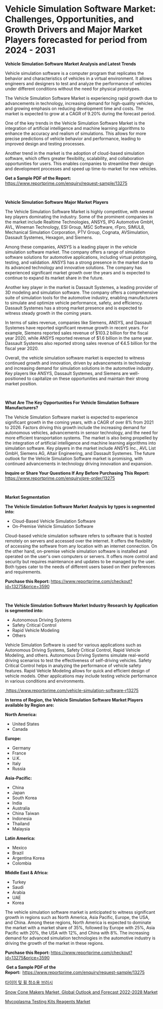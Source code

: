 <p><h1>Vehicle Simulation Software Market: Challenges, Opportunities, and Growth Drivers and Major Market Players forecasted for period from 2024 - 2031</h1></p><p><strong>Vehicle Simulation Software Market Analysis and Latest Trends</strong></p>
<p><p>Vehicle simulation software is a computer program that replicates the behavior and characteristics of vehicles in a virtual environment. It allows engineers and designers to test and analyze the performance of vehicles under different conditions without the need for physical prototypes.</p><p>The Vehicle Simulation Software Market is experiencing rapid growth due to advancements in technology, increasing demand for high-quality vehicles, and growing emphasis on reducing development time and costs. The market is expected to grow at a CAGR of 9.20% during the forecast period.</p><p>One of the key trends in the Vehicle Simulation Software Market is the integration of artificial intelligence and machine learning algorithms to enhance the accuracy and realism of simulations. This allows for more precise predictions of vehicle behavior and performance, leading to improved design and testing processes.</p><p>Another trend in the market is the adoption of cloud-based simulation software, which offers greater flexibility, scalability, and collaboration opportunities for users. This enables companies to streamline their design and development processes and speed up time-to-market for new vehicles.</p></p>
<p><strong>Get a Sample PDF of the Report:&nbsp;</strong> <a href="https://www.reportprime.com/enquiry/request-sample/13275">https://www.reportprime.com/enquiry/request-sample/13275</a></p>
<p>&nbsp;</p>
<p><strong>Vehicle Simulation Software Major Market Players</strong></p>
<p><p>The Vehicle Simulation Software Market is highly competitive, with several key players dominating the industry. Some of the prominent companies in the market include Realtime Technologies, ANSYS, IPG Automotive GmbH, AVL, Wineman Technology, ESI Group, MSC Software, rFpro, SIMUL8, Mechanical Simulation Corporation, PTV Group, Cognata, AVSimulation, Dassault Systemes, Hexagon, and Siemens.</p><p>Among these companies, ANSYS is a leading player in the vehicle simulation software market. The company offers a range of simulation software solutions for automotive applications, including virtual prototyping, testing, and validation. ANSYS has a strong presence in the market due to its advanced technology and innovative solutions. The company has experienced significant market growth over the years and is expected to continue to expand its market share in the future.</p><p>Another key player in the market is Dassault Systemes, a leading provider of 3D modeling and simulation software. The company offers a comprehensive suite of simulation tools for the automotive industry, enabling manufacturers to simulate and optimize vehicle performance, safety, and efficiency. Dassault Systemes has a strong market presence and is expected to witness steady growth in the coming years.</p><p>In terms of sales revenue, companies like Siemens, ANSYS, and Dassault Systemes have reported significant revenue growth in recent years. For example, Siemens reported sales revenue of $103.2 billion for the fiscal year 2020, while ANSYS reported revenue of $1.6 billion in the same year. Dassault Systemes also reported strong sales revenue of €4.5 billion for the fiscal year 2020.</p><p>Overall, the vehicle simulation software market is expected to witness continued growth and innovation, driven by advancements in technology and increasing demand for simulation solutions in the automotive industry. Key players like ANSYS, Dassault Systemes, and Siemens are well-positioned to capitalize on these opportunities and maintain their strong market position.</p></p>
<p>&nbsp;</p>
<p><strong>What Are The Key Opportunities For Vehicle Simulation Software Manufacturers?</strong></p>
<p><p>The Vehicle Simulation Software market is expected to experience significant growth in the coming years, with a CAGR of over 8% from 2021 to 2026. Factors driving this growth include the increasing demand for autonomous vehicles, advancements in sensor technology, and the need for more efficient transportation systems. The market is also being propelled by the integration of artificial intelligence and machine learning algorithms into simulation software. Key players in the market include ANSYS Inc., AVL List GmbH, Siemens AG, Altair Engineering, and Dassault Systemes. The future outlook for the Vehicle Simulation Software market is promising, with continued advancements in technology driving innovation and expansion.</p></p>
<p><strong>Inquire or Share Your Questions If Any Before Purchasing This Report:</strong> <a href="https://www.reportprime.com/enquiry/pre-order/13275">https://www.reportprime.com/enquiry/pre-order/13275</a></p>
<p>&nbsp;</p>
<p><strong>Market Segmentation</strong></p>
<p><strong>The Vehicle Simulation Software Market Analysis by types is segmented into:</strong></p>
<p><ul><li>Cloud-Based Vehicle Simulation Software</li><li>On-Premise Vehicle Simulation Software</li></ul></p>
<p><p>Cloud-based vehicle simulation software refers to software that is hosted remotely on servers and accessed over the internet. It offers the flexibility of accessing the software from any location with an internet connection. On the other hand, on-premise vehicle simulation software is installed and operated on the user's own computers or servers. It offers more control and security but requires maintenance and updates to be managed by the user. Both types cater to the needs of different users based on their preferences and requirements.</p></p>
<p><strong>Purchase this Report:&nbsp;</strong><a href="https://www.reportprime.com/checkout?id=13275&price=3590">https://www.reportprime.com/checkout?id=13275&price=3590</a></p>
<p>&nbsp;</p>
<p><strong>The Vehicle Simulation Software Market Industry Research by Application is segmented into:</strong></p>
<p><ul><li>Autonomous Driving Systems</li><li>Safety Critical Control</li><li>Rapid Vehicle Modeling</li><li>Others</li></ul></p>
<p><p>Vehicle Simulation Software is used for various applications such as Autonomous Driving Systems, Safety Critical Control, Rapid Vehicle Modeling, and others. Autonomous Driving Systems simulate real-world driving scenarios to test the effectiveness of self-driving vehicles. Safety Critical Control helps in analyzing the performance of vehicle safety features. Rapid Vehicle Modeling allows for quick and efficient design of vehicle models. Other applications may include testing vehicle performance in various conditions and environments.</p></p>
<p><a href="https://www.reportprime.com/vehicle-simulation-software-r13275">&nbsp;https://www.reportprime.com/vehicle-simulation-software-r13275</a></p>
<p><strong>In terms of Region, the Vehicle Simulation Software Market Players available by Region are:</strong></p>
<p>
    <p> <strong> North America: </strong>
        <ul>
            <li>United States</li>
            <li>Canada</li>
        </ul>
        </p> 
    <p> <strong> Europe: </strong>
        <ul>
            <li>Germany</li>
            <li>France</li>
            <li>U.K.</li>
            <li>Italy</li>
            <li>Russia</li>
        </ul>
        </p> 
    <p> <strong> Asia-Pacific: </strong>
        <ul>
            <li>China</li>
            <li>Japan</li>
            <li>South Korea</li>
            <li>India</li>
            <li>Australia</li>
            <li>China Taiwan</li>
            <li>Indonesia</li>
            <li>Thailand</li>
            <li>Malaysia</li>
        </ul>
        </p> 
    <p> <strong> Latin America: </strong>
        <ul>
            <li>Mexico</li>
            <li>Brazil</li>
            <li>Argentina Korea</li>
            <li>Colombia</li>
        </ul>
        </p> 
    <p> <strong> Middle East & Africa: </strong>
        <ul>
            <li>Turkey</li>
            <li>Saudi</li>
            <li>Arabia</li>
            <li>UAE</li>
            <li>Korea</li>
        </ul>
    </p>
    </p>
<p><p>The vehicle simulation software market is anticipated to witness significant growth in regions such as North America, Asia Pacific, Europe, the USA, and China. Among these regions, North America is expected to dominate the market with a market share of 35%, followed by Europe with 25%, Asia Pacific with 20%, the USA with 12%, and China with 8%. The increasing demand for advanced simulation technologies in the automotive industry is driving the growth of the market in these regions.</p></p>
<p><strong>Purchase this Report: </strong><a href="https://www.reportprime.com/checkout?id=13275&price=3590">https://www.reportprime.com/checkout?id=13275&price=3590</a></p>
<p>&nbsp;<strong>Get a Sample PDF of the Report:&nbsp;&nbsp;</strong><a href="https://www.reportprime.com/enquiry/request-sample/13275">https://www.reportprime.com/enquiry/request-sample/13275</a></p>
<p><strong></strong></p>
<p><p><a href="https://github.com/hxzi07639916/Market-Research-Report-List-4/blob/main/6121289107195.md">타이어 및 휠 청소용 브러시</a></p><p><a href="https://issuu.com/reportprime-2/docs/snow-cone-makers-market-global-outl_8370d0a187352e">Snow Cone Makers Market, Global Outlook and Forecast 2022-2028 Market</a></p><p><a href="https://github.com/AutumnBerge/Market-Research-Report-List-1/blob/main/mycoplasma-testing-kits-reagents-market.md">Mycoplasma Testing Kits Reagents Market</a></p></p>